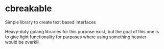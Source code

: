 # cbreakable
Simple library to create text based interfaces

Heavy-duty golang libraries for this purpose exist, but the goal of this one is to give light functionality for purposes where using something heavier would be overkill.

